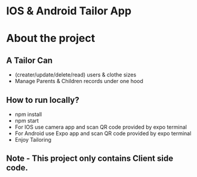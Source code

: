 # IOS & Android Tailor App


# About the project

## A Tailor Can
- (creater/update/delete/read) users & clothe sizes
- Manage Parents & Children records under one hood


## How to run locally?
- npm install
- npm start
- For IOS use camera app and scan QR code provided by expo terminal
- For Android use Expo app and scan QR code provided by expo terminal
- Enjoy Tailoring


## Note - This project only contains Client side code.
